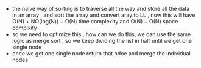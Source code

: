 - the naive way of sorting is to traverse all the way and store all the data in an array , and sort the array and convert aray to LL , now this will have O(N) + NO(log(N)) + O(N) time complexity and O(N) + O(N) space complxity
- so we need to optimize this , how can we do this, we can use the same logic as merge sort , so we keep dividing the list in half until we get one single node
- once we get one single node return that ndoe and merge the individual nodes


```ts
```
